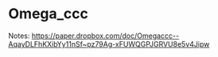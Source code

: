 # Omega_ccc

Notes:
https://paper.dropbox.com/doc/Omegaccc--AqayDLFhKXibYy11nSf~pz79Ag-xFUWQGPJGRVU8e5v4Jipw
